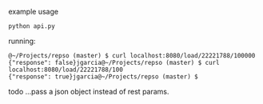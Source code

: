 example usage

```
python api.py
```

running:
```
@~/Projects/repso (master) $ curl localhost:8080/load/22221788/100000
{"response": false}jgarcia@~/Projects/repso (master) $ curl localhost:8080/load/22221788/100
{"response": true}jgarcia@~/Projects/repso (master) $
```

todo ...pass a json object instead of rest params.
            


